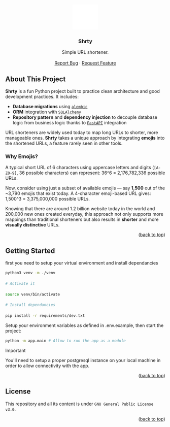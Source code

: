 <a name="readme-top"></a>

<br />
<div align="center">
  <a href="#">
    <img src="./public-assets/logo.svg" alt="Logo" width="80" height="80">
  </a>
  <h3 align="center">Shrty</h3>

  <p align="center">
    Simple URL shortener.
    <br />
    <br />
    <a href="https://github.com/pallandir/shrty-backend/issues">Report Bug</a>
    ·
    <a href="https://github.com/pallandir/shrty-backend/issues">Request Feature</a>
  </p>
</div>

## About This Project

**Shrty** is a fun Python project built to practice clean architecture and good development practices. It includes:

- **Database migrations** using [`alembic`](https://alembic.sqlalchemy.org/)
- **ORM** integration with [`SQLAlchemy`](https://www.sqlalchemy.org/)
- **Repository pattern** and **dependency injection** to decouple database logic from business logic thanks to [`FastAPI`](https://fastapi.tiangolo.com/) integration

URL shorteners are widely used today to map long URLs to shorter, more manageable ones. **Shrty** takes a unique approach by integrating **emojis** into the shortened URLs, a feature rarely seen in other tools.

### Why Emojis?

A typical short URL of 6 characters using uppercase letters and digits (`[A-Z0-9]`, 36 possible characters) can represent: 
36^6 = 2,176,782,336 possible URLs.

Now, consider using just a subset of available emojis — say **1,500** out of the ~3,790 emojis that exist today. A 4-character emoji-based URL gives:
1,500^3 = 3,375,000,000 possible URLs.

Knowing that there are around 1.2 billion website today in the world and 200,000 new ones created everyday, this approach not only supports more mappings than traditional shorteners but also results in **shorter** and more **visually distinctive** URLs.

<p align="right">(<a href="#readme-top">back to top</a>)</p>

<!-- GETTING STARTED -->

## Getting Started

first you need to setup your virtual environment and install dependancies

```sh
python3 venv -m ./venv 

# Activate it

source venv/bin/activate

# Install dependancies

pip install -r requirements/dev.txt
```

Setup your environment variables as defined in .env.example, then start the project:

```sh
python -m app.main # Allow to run the app as a module
```

> [!IMPORTANT]  
> You'll need to setup a proper postgresql instance on your local machine in order to allow connectivity with the app. 


<p align="right">(<a href="#readme-top">back to top</a>)</p>

## License

This repository and all its content is under `GNU General Public License v3.0`.

<p align="right">(<a href="#readme-top">back to top</a>)</p>